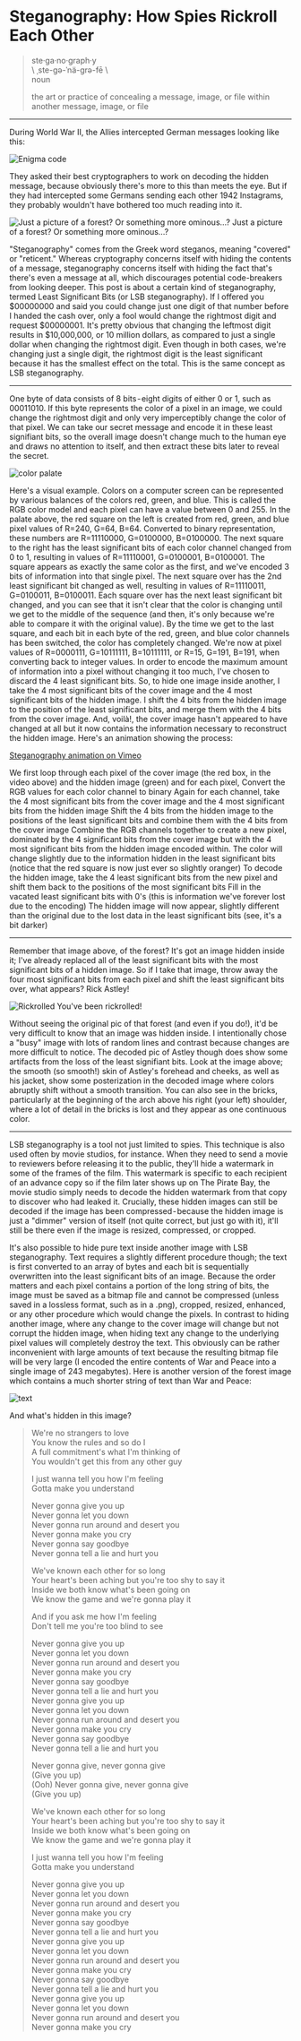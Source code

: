 # Steganography: How Spies Rickroll Each Other
>ste·ga·no·graph·y  
> \ ˌste-gə-ˈnä-grə-fē \  
>noun
>
>the art or practice of concealing a message, image, or file within another message, image, or file

---

During World War II, the Allies intercepted German messages looking like this:

![Enigma code](images/enigma.jpg)

They asked their best cryptographers to work on decoding the hidden message, because obviously there's more to this than meets the eye. But if they had intercepted some Germans sending each other 1942 Instagrams, they probably wouldn't have bothered too much reading into it.

![Just a picture of a forest? Or something more ominous…?](images/merged.png)
Just a picture of a forest? Or something more ominous…?

"Steganography" comes from the Greek word steganos, meaning "covered" or "reticent." Whereas cryptography concerns itself with hiding the contents of a message, steganography concerns itself with hiding the fact that's there's even a message at all, which discourages potential code-breakers from looking deeper.
This post is about a certain kind of steganography, termed Least Significant Bits (or LSB steganography). If I offered you $00000000 and said you could change just one digit of that number before I handed the cash over, only a fool would change the rightmost digit and request $00000001. It's pretty obvious that changing the leftmost digit results in $10,000,000, or 10 million dollars, as compared to just a single dollar when changing the rightmost digit. Even though in both cases, we're changing just a single digit, the rightmost digit is the least significant because it has the smallest effect on the total. This is the same concept as LSB steganography.


---

One byte of data consists of 8 bits - eight digits of either 0 or 1, such as 00011010. If this byte represents the color of a pixel in an image, we could change the rightmost digit and only very imperceptibly change the color of that pixel. We can take our secret message and encode it in these least signifiant bits, so the overall image doesn't change much to the human eye and draws no attention to itself, and then extract these bits later to reveal the secret.

![color palate](images/salmon_palate.png)

Here's a visual example. Colors on a computer screen can be represented by various balances of the colors red, green, and blue. This is called the RGB color model and each pixel can have a value between 0 and 255. In the palate above, the red square on the left is created from red, green, and blue pixel values of R=240, G=64, B=64. Converted to binary representation, these numbers are R=11110000, G=0100000, B=0100000. The next square to the right has the least significant bits of each color channel changed from 0 to 1, resulting in values of R=11110001, G=0100001, B=0100001. The square appears as exactly the same color as the first, and we've encoded 3 bits of information into that single pixel. The next square over has the 2nd least significant bit changed as well, resulting in values of R=11110011, G=0100011, B=0100011. Each square over has the next least significant bit changed, and you can see that it isn't clear that the color is changing until we get to the middle of the sequence (and then, it's only because we're able to compare it with the original value). By the time we get to the last square, and each bit in each byte of the red, green, and blue color channels has been switched, the color has completely changed. We're now at pixel values of R=0000111, G=10111111, B=10111111, or R=15, G=191, B=191, when converting back to integer values.
In order to encode the maximum amount of information into a pixel without changing it too much, I've chosen to discard the 4 least significant bits. So, to hide one image inside another, I take the 4 most significant bits of the cover image and the 4 most significant bits of the hidden image. I shift the 4 bits from the hidden image to the position of the least significant bits, and merge them with the 4 bits from the cover image. And, voilà!, the cover image hasn't appeared to have changed at all but it now contains the information necessary to reconstruct the hidden image.
Here's an animation showing the process:

[Steganography animation on Vimeo](https://vimeo.com/275159081)



We first loop through each pixel of the cover image (the red box, in the video above) and the hidden image (green) and for each pixel,
Convert the RGB values for each color channel to binary
Again for each channel, take the 4 most significant bits from the cover image and the 4 most significant bits from the hidden image
Shift the 4 bits from the hidden image to the positions of the least significant bits and combine them with the 4 bits from the cover image
Combine the RGB channels together to create a new pixel, dominated by the 4 significant bits from the cover image but with the 4 most significant bits from the hidden image encoded within. The color will change slightly due to the information hidden in the least significant bits (notice that the red square is now just ever so slightly oranger)
To decode the hidden image, take the 4 least significant bits from the new pixel and shift them back to the positions of the most significant bits
Fill in the vacated least significant bits with 0's (this is information we've forever lost due to the encoding)
The hidden image will now appear, slightly different than the original due to the lost data in the least significant bits (see, it's a bit darker)



---

Remember that image above, of the forest? It's got an image hidden inside it; I've already replaced all of the least significant bits with the most significant bits of a hidden image. So if I take that image, throw away the four most significant bits from each pixel and shift the least significant bits over, what appears? Rick Astley!

![Rickrolled](images/unmerged.png)
You've been rickrolled!

Without seeing the original pic of that forest (and even if you do!), it'd be very difficult to know that an image was hidden inside. I intentionally chose a "busy" image with lots of random lines and contrast because changes are more difficult to notice. The decoded pic of Astley though does show some artifacts from the loss of the least signifiant bits. Look at the image above; the smooth (so smooth!) skin of Astley's forehead and cheeks, as well as his jacket, show some posterization in the decoded image where colors abruptly shift without a smooth transition. You can also see in the bricks, particularly at the beginning of the arch above his right (your left) shoulder, where a lot of detail in the bricks is lost and they appear as one continuous color.


---

LSB steganography is a tool not just limited to spies. This technique is also used often by movie studios, for instance. When they need to send a movie to reviewers before releasing it to the public, they'll hide a watermark in some of the frames of the film. This watermark is specific to each recipient of an advance copy so if the film later shows up on The Pirate Bay, the movie studio simply needs to decode the hidden watermark from that copy to discover who had leaked it. Crucially, these hidden images can still be decoded if the image has been compressed - because the hidden image is just a "dimmer" version of itself (not quite correct, but just go with it), it'll still be there even if the image is resized, compressed, or cropped.

It's also possible to hide pure text inside another image with LSB steganography. Text requires a slightly different procedure though; the text is first converted to an array of bytes and each bit is sequentially overwritten into the least significant bits of an image. Because the order matters and each pixel contains a portion of the long string of bits, the image must be saved as a bitmap file and cannot be compressed (unless saved in a lossless format, such as in a .png), cropped, resized, enhanced, or any other procedure which would change the pixels. In contrast to hiding another image, where any change to the cover image will change but not corrupt the hidden image, when hiding text any change to the underlying pixel values will completely destroy the text. This obviously can be rather inconvenient with large amounts of text because the resulting bitmap file will be very large (I encoded the entire contents of War and Peace into a single image of 243 megabytes). Here is another version of the forest image which contains a much shorter string of text than War and Peace:

![text](images/forest_hidden.png)


And what's hidden in this image?

> We're no strangers to love  
You know the rules and so do I  
A full commitment's what I'm thinking of  
You wouldn't get this from any other guy  
> 
> I just wanna tell you how I'm feeling  
Gotta make you understand  
> 
> Never gonna give you up  
Never gonna let you down  
Never gonna run around and desert you  
Never gonna make you cry  
Never gonna say goodbye  
Never gonna tell a lie and hurt you  
> 
> We've known each other for so long  
Your heart's been aching but you're too shy to say it  
Inside we both know what's been going on  
We know the game and we're gonna play it 
>
>And if you ask me how I'm feeling  
Don't tell me you're too blind to see  
>
>Never gonna give you up  
Never gonna let you down  
Never gonna run around and desert you  
Never gonna make you cry  
Never gonna say goodbye  
Never gonna tell a lie and hurt you  
Never gonna give you up  
Never gonna let you down  
Never gonna run around and desert you  
Never gonna make you cry  
Never gonna say goodbye  
Never gonna tell a lie and hurt you  
>
>Never gonna give, never gonna give  
(Give you up)  
(Ooh) Never gonna give, never gonna give  
(Give you up)  
>
>We've known each other for so long  
Your heart's been aching but you're too shy to say it  
Inside we both know what's been going on  
We know the game and we're gonna play it 
>
>I just wanna tell you how I'm feeling  
Gotta make you understand  
>
>Never gonna give you up  
Never gonna let you down  
Never gonna run around and desert you  
Never gonna make you cry  
Never gonna say goodbye  
Never gonna tell a lie and hurt you  
Never gonna give you up  
Never gonna let you down  
Never gonna run around and desert you  
Never gonna make you cry  
Never gonna say goodbye  
Never gonna tell a lie and hurt you  
Never gonna give you up  
Never gonna let you down  
Never gonna run around and desert you  
Never gonna make you cry  